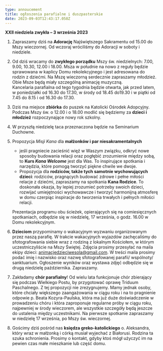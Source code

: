 ```yaml
---
type: annoucement
title: ogłoszenia parafialne i duszpasterskie
date: 2023-09-03T12:43:17.058Z
---
```

<!--StartFragment-->

**XXII niedziela zwykła – 3 września 2023**



1. Zapraszamy dziś na **Adorację** Najświętszego Sakramentu od 15.00 do Mszy wieczornej. Od wczoraj wróciliśmy do Adoracji w soboty i niedziele.
2. Od dziś wracamy do **zwykłego porządku** Mszy św. niedzielnych: 7.00, 9.00, 10.30, 12.00 i 18.00. Msza w południe na nowo z reguły będzie sprawowana w kaplicy Domu rekolekcyjnego i jest adresowana do rodzin z dziećmi. Na Mszę wieczorną serdecznie zapraszamy młodzież. Obie Msze będą miały szczególną animację muzyczną.\
   Kancelaria parafialna od tego tygodnia będzie otwarta, jak przed latem, w poniedziałki od 16.30 do 17.30, w środy od 18.45 do19.30 i w piątki od 7.45 do 8.15 i od 16.30 do 17.30.
3. Dziś ma miejsce **zbiórka** do puszek na Katolicki Ośrodek Adopcyjny. Podczas Mszy św. o 12.00 i o 18.00 modlić się będziemy za **dzieci i młodzież** rozpoczynające nowy rok szkolny.
4. W przyszłą niedzielę taca przeznaczona będzie na Seminarium Duchowne.
5. Propozycja *Misji Kana* dla **małżonków i par niesakramentalnych**

   * jeśli pragniecie zacieśnić więź w Waszym związku, odkryć nowe sposoby budowania relacji oraz pogłębić zrozumienie między sobą, to **Kurs *Kana Welcome*** jest dla Was. To inspirujące spotkania i narzędzia, które pomogą tworzyć piękne chwile we dwoje.
   * Propozycja dla **rodziców, także tych samotnie wychowujących dzieci**: rodziców, pragnących budować zdrowe i pełne miłości relacje z dziećmi, zapraszamy na spotkania **Kana Rodzice**. To doskonała okazja, by lepiej zrozumieć potrzeby swoich dzieci, rozwijać umiejętności wychowawcze i tworzyć harmonijną atmosferę w domu czerpiąc inspiracje do tworzenia trwałych i pełnych miłości relacji.

   Prezentacja programu obu ścieżek, opierających się na comiesięcznych spotkaniach, odbędzie się w niedzielę, 17 września, o godz. 16.00 w Domu rekolekcyjnym.
6. **Dzieciom** przypominamy o wakacyjnym wyzwaniu organizowanym przez naszą parafię. W trakcie wakacyjnych wyjazdów zachęcaliśmy do sfotografowania siebie wraz z rodziną z lokalnym Kościołem, w którym uczestniczyliście na Mszy Świętej. Zdjęcia prosimy przesyłać na maila ekipy dzieci: animacjedzieciwesola@gmail.com. W treści maila prosimy podać imię i nazwisko oraz nazwę sfotografowanej parafii/ wspólnoty/ sanktuarium. Ogłoszenie wyników oraz wystawa zdjęć odbędzie się w drugą niedzielę października. Zapraszamy.
7. Zakładamy **chór parafialny**! Od wielu lata funkcjonuje chór zbierający się podczas Wielkiego Postu, by przygotować oprawę Triduum Paschalnego. Z tej propozycji nie zrezygnujemy. Mamy jednak osoby, które chciały większego zaangażowania w ciągu roku i na to pragnienie odpowie p. Beata Kozyra-Paulska, która ma już duże doświadczenie w prowadzeniu chóru i która zaproponuje regularne próby w ciągu roku, najpewniej w środy wieczorem, ale wszystkie szczegóły będą jeszcze do ustalenia między uczestnikami. Na pierwsze spotkanie zapraszamy w niedzielę 17 września, po Mszy św. wieczornej.
8. Gościmy dziś pośród nas **księdza greko-katolickiego** o. Aleksandra, który wraz w małżonką i córką musiał wyjechać z Białorusi. Rodzina ta szuka schronienia. Prosimy o kontakt, gdyby ktoś mógł użyczyć im na pewien czas małe mieszkanie lub część domu.

<!--EndFragment-->